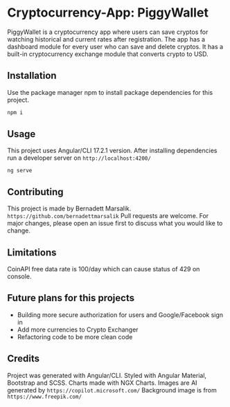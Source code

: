 # Cryptocurrency-App: PiggyWallet

PiggyWallet is a cryptocurrency app where users can save cryptos for watching historical and current rates after registration.
The app has a dashboard module for every user who can save and delete cryptos.
It has a built-in cryptocurrency exchange module that converts crypto to USD.

## Installation

Use the package manager npm to install package dependencies for this project.

```bash
npm i
```

## Usage

This project uses Angular/CLI 17.2.1 version.
After installing dependencies run a developer server on `http://localhost:4200/`

```
ng serve

```

## Contributing

This project is made by Bernadett Marsalik. `https://github.com/bernadettmarsalik`
Pull requests are welcome. For major changes, please open an issue first
to discuss what you would like to change.

## Limitations

CoinAPI free data rate is 100/day which can cause status of 429 on console.

## Future plans for this projects

- Building more secure authorization for users and Google/Facebook sign in
- Add more currencies to Crypto Exchanger
- Refactoring code to be more clean code

## Credits

Project was generated with Angular/CLI.
Styled with Angular Material, Bootstrap and SCSS.
Charts made with NGX Charts.
Images are AI generated by `https://copilot.microsoft.com/`
Background image is from `https://www.freepik.com/`
